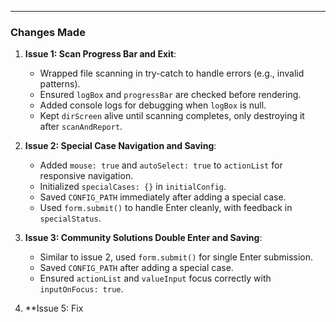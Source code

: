 
---

### Changes Made

1. **Issue 1: Scan Progress Bar and Exit**:
   - Wrapped file scanning in try-catch to handle errors (e.g., invalid patterns).
   - Ensured `logBox` and `progressBar` are checked before rendering.
   - Added console logs for debugging when `logBox` is null.
   - Kept `dirScreen` alive until scanning completes, only destroying it after `scanAndReport`.

2. **Issue 2: Special Case Navigation and Saving**:
   - Added `mouse: true` and `autoSelect: true` to `actionList` for responsive navigation.
   - Initialized `specialCases: {}` in `initialConfig`.
   - Saved `CONFIG_PATH` immediately after adding a special case.
   - Used `form.submit()` to handle Enter cleanly, with feedback in `specialStatus`.

3. **Issue 3: Community Solutions Double Enter and Saving**:
   - Similar to issue 2, used `form.submit()` for single Enter submission.
   - Saved `CONFIG_PATH` after adding a special case.
   - Ensured `actionList` and `valueInput` focus correctly with `inputOnFocus: true`.

4. **Issue 5: Fix